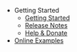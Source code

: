 - Getting Started
	- [Getting Started](getting-started/overview.md)
	- [Release Notes](https://github.com/zzzprojects/EntityFramework-Effort/releases)
	- [Help & Donate](https://zzzprojects.com/contribute)
- [Online Examples](/online-examples)

